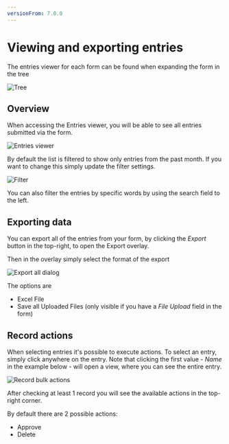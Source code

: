 ```yaml
---
versionFrom: 7.0.0
---
```


# Viewing and exporting entries

The entries viewer for each form can be found when expanding the form in the tree

![Tree](images/tree.png)

## Overview

When accessing the Entries viewer, you will be able to see all entries submitted via the form.

![Entries viewer](images/EntriesViewer.png)

By default the list is filtered to show only entries from the past month. If you want to change this simply update the filter settings.

![Filter](images/Filter.png)

You can also filter the entries by specific words by using the search field to the left.

## Exporting data

You can export all of the entries from your form, by clicking the *Export* button in the top-right, to open the Export overlay.

Then in the overlay simply select the format of the export

![Export all dialog](images/ExportAllDialog.png)

The options are

- Excel File
- Save all Uploaded Files (only visible if you have a *File Upload* field in the form)

## Record actions

When selecting entries it's possible to execute actions. To select an entry, simply click anywhere on the entry. Note that clicking the first value - *Name* in the example below - will open a view, where you can see the entire entry.

![Record bulk actions](images/BulkActions.png)

After checking at least 1 record you will see the available actions in the top-right corner.

By default there are 2 possible actions:

- Approve
- Delete

